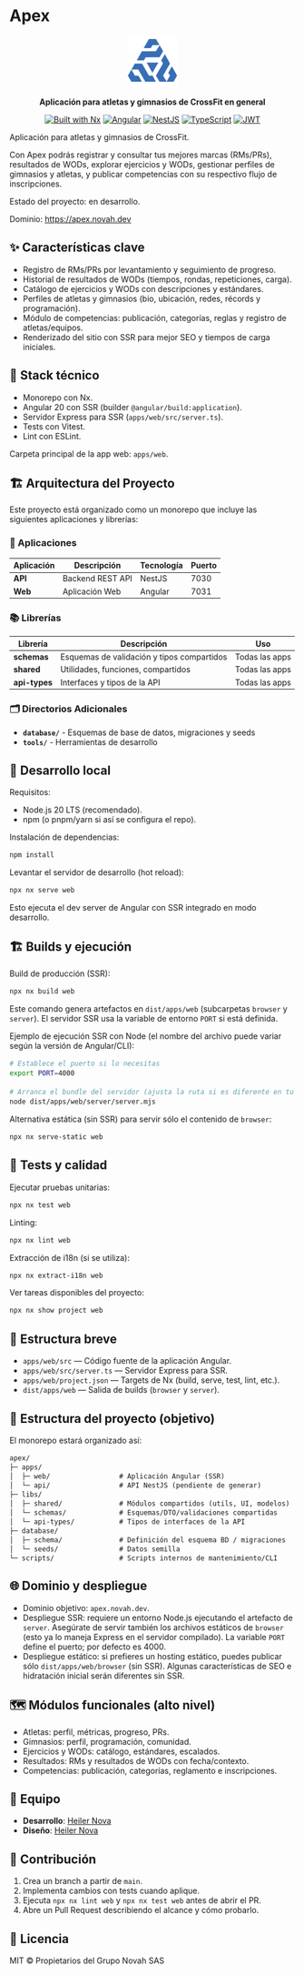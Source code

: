# Apex

<div align="center">
  
  <img src="./media/logo-v2.svg?text=Apex" alt="Contable.dev Logo" width="90" height="90" />
  
  **Aplicación para atletas y gimnasios de CrossFit en general**
  
  [![Built with Nx](https://img.shields.io/badge/built%20with-Nx-143055.svg?logo=nx&logoColor=white)](https://nx.dev)
  [![Angular](https://img.shields.io/badge/Angular-DD0031?logo=angular&logoColor=white)](https://angular.io)
  [![NestJS](https://img.shields.io/badge/NestJS-E0234E?logo=nestjs&logoColor=white)](https://nestjs.com)
  [![TypeScript](https://img.shields.io/badge/TypeScript-007ACC?logo=typescript&logoColor=white)](https://www.typescriptlang.org)
  [![JWT](https://img.shields.io/badge/JWT-000000?logo=JSON%20web%20tokens&logoColor=white)](https://jwt.io)

</div>

Aplicación para atletas y gimnasios de CrossFit. 

Con Apex podrás registrar y consultar tus mejores marcas (RMs/PRs), resultados de WODs, explorar ejercicios y WODs, gestionar perfiles de gimnasios y atletas, y publicar competencias con su respectivo flujo de inscripciones.

Estado del proyecto: en desarrollo.

Dominio: https://apex.novah.dev

## ✨ Características clave

- Registro de RMs/PRs por levantamiento y seguimiento de progreso.
- Historial de resultados de WODs (tiempos, rondas, repeticiones, carga).
- Catálogo de ejercicios y WODs con descripciones y estándares.
- Perfiles de atletas y gimnasios (bio, ubicación, redes, récords y programación).
- Módulo de competencias: publicación, categorías, reglas y registro de atletas/equipos.
- Renderizado del sitio con SSR para mejor SEO y tiempos de carga iniciales.

## 🧱 Stack técnico

- Monorepo con Nx.
- Angular 20 con SSR (builder `@angular/build:application`).
- Servidor Express para SSR (`apps/web/src/server.ts`).
- Tests con Vitest.
- Lint con ESLint.

Carpeta principal de la app web: `apps/web`.

## 🏗️ Arquitectura del Proyecto

Este proyecto está organizado como un monorepo que incluye las siguientes aplicaciones y librerías:

### 📱 Aplicaciones

| Aplicación | Descripción | Tecnología | Puerto |
|------------|-------------|------------|---------|
| **API** | Backend REST API | NestJS | 7030 |
| **Web** | Aplicación Web | Angular | 7031 |

### 📚 Librerías

| Librería | Descripción | Uso |
|----------|-------------|-----|
| **schemas** | Esquemas de validación y tipos compartidos | Todas las apps |
| **shared** | Utilidades, funciones, compartidos | Todas las apps |
| **api-types** | Interfaces y tipos de la API | Todas las apps |

### 🗂️ Directorios Adicionales

- **`database/`** - Esquemas de base de datos, migraciones y seeds
- **`tools/`** - Herramientas de desarrollo


## 🚀 Desarrollo local

Requisitos:

- Node.js 20 LTS (recomendado).
- npm (o pnpm/yarn si así se configura el repo).

Instalación de dependencias:

```sh
npm install
```

Levantar el servidor de desarrollo (hot reload):

```sh
npx nx serve web
```

Esto ejecuta el dev server de Angular con SSR integrado en modo desarrollo.

## 🏗️ Builds y ejecución

Build de producción (SSR):

```sh
npx nx build web
```

Este comando genera artefactos en `dist/apps/web` (subcarpetas `browser` y `server`). El servidor SSR usa la variable de entorno `PORT` si está definida.

Ejemplo de ejecución SSR con Node (el nombre del archivo puede variar según la versión de Angular/CLI):

```sh
# Establece el puerto si lo necesitas
export PORT=4000

# Arranca el bundle del servidor (ajusta la ruta si es diferente en tu build)
node dist/apps/web/server/server.mjs
```

Alternativa estática (sin SSR) para servir sólo el contenido de `browser`:

```sh
npx nx serve-static web
```

## 🧪 Tests y calidad

Ejecutar pruebas unitarias:

```sh
npx nx test web
```

Linting:

```sh
npx nx lint web
```

Extracción de i18n (si se utiliza):

```sh
npx nx extract-i18n web
```

Ver tareas disponibles del proyecto:

```sh
npx nx show project web
```

## 📂 Estructura breve

- `apps/web/src` — Código fuente de la aplicación Angular.
- `apps/web/src/server.ts` — Servidor Express para SSR.
- `apps/web/project.json` — Targets de Nx (build, serve, test, lint, etc.).
- `dist/apps/web` — Salida de builds (`browser` y `server`).

## 🧭 Estructura del proyecto (objetivo)

El monorepo estará organizado así:

```
apex/
├─ apps/
│  ├─ web/                 # Aplicación Angular (SSR)
│  └─ api/                 # API NestJS (pendiente de generar)
├─ libs/
│  ├─ shared/              # Módulos compartidos (utils, UI, modelos)
│  └─ schemas/             # Esquemas/DTO/validaciones compartidas
│  └─ api-types/           # Tipos de interfaces de la API
├─ database/
│  ├─ schema/              # Definición del esquema BD / migraciones
│  └─ seeds/               # Datos semilla
└─ scripts/                # Scripts internos de mantenimiento/CLI
```

## 🌐 Dominio y despliegue

- Dominio objetivo: `apex.novah.dev`.
- Despliegue SSR: requiere un entorno Node.js ejecutando el artefacto de `server`. Asegúrate de servir también los archivos estáticos de `browser` (esto ya lo maneja Express en el servidor compilado). La variable `PORT` define el puerto; por defecto es 4000.
- Despliegue estático: si prefieres un hosting estático, puedes publicar sólo `dist/apps/web/browser` (sin SSR). Algunas características de SEO e hidratación inicial serán diferentes sin SSR.

## 🗺️ Módulos funcionales (alto nivel)

- Atletas: perfil, métricas, progreso, PRs.
- Gimnasios: perfil, programación, comunidad.
- Ejercicios y WODs: catálogo, estándares, escalados.
- Resultados: RMs y resultados de WODs con fecha/contexto.
- Competencias: publicación, categorías, reglamento e inscripciones.

## 👥 Equipo

- **Desarrollo**: [Heiler Nova](https://github.com/heilernova)
- **Diseño**: [Heiler Nova](https://github.com/heilernova)

## 🤝 Contribución

1. Crea un branch a partir de `main`.
2. Implementa cambios con tests cuando aplique.
3. Ejecuta `npx nx lint web` y `npx nx test web` antes de abrir el PR.
4. Abre un Pull Request describiendo el alcance y cómo probarlo.

## 📄 Licencia

MIT © Propietarios del Grupo Novah SAS


